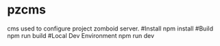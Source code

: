 # pzcms
cms used to configure project zomboid server.
#Install
npm install
#Build
npm run build
#Local Dev Environment
npm run dev
